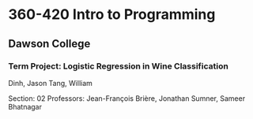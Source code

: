 # 360-420 Intro to Programming
## Dawson College
### Term Project: Logistic Regression in Wine Classification
Dinh, Jason
Tang, William

Section: 02
Professors: Jean-François Brière, Jonathan Sumner, Sameer Bhatnagar
